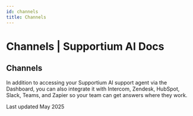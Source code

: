 ```yaml
---
id: channels
title: Channels
---
```


# Channels | Supportium AI Docs

## Channels

In addition to accessing your Supportium AI support agent via the Dashboard, you can also integrate it with Intercom, Zendesk, HubSpot, Slack, Teams, and Zapier so your team can get answers where they work.

Last updated May 2025
